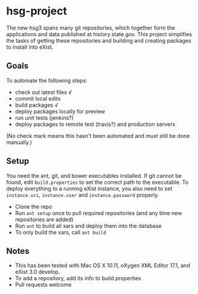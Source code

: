 # hsg-project

The new hsg3 spans many git repositories, which together form the applications and data published at history.state.gov. This project simplifies the tasks of getting these repositories and building and creating packages to install into eXist.

## Goals

To automate the following steps:

- check out latest files √
- commit local edits
- build packages √
- deploy packages locally for preview
- run unit tests (jenkins?)
- deploy packages to remote test (travis?) and production servers

(No check mark means this hasn't been automated and must still be done manually.)

## Setup

You need the ant, git, and bower executables installed. If git cannot be found, edit `build.properties` to set the correct path to the executable. To deploy everything to a running eXist instance, you also need to set `instance.uri`, `instance.user` and `instance.password` properly.

- Clone the repo
- Run `ant setup` once to pull required repositories (and any time new repositories are added)
- Run `ant` to build all xars and deploy them into the database
- To only build the xars, call `ant build`

## Notes

- This has been tested with Mac OS X 10.11, oXygen XML Editor 17.1, and eXist 3.0 develop.
- To add a repository, add its info to build.properties
- Pull requests welcome
